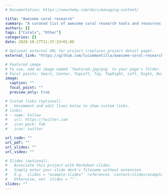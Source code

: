 ```yaml
---
# Documentation: https://wowchemy.com/docs/managing-content/

title: "Awesome coral research"
summary: "A curated list of awesome coral research tools and resources."
authors: []
tags: ["Corals", "Other"]
categories: []
date: 2020-10-27T21:37:23+01:00

# Optional external URL for project (replaces project detail page).
external_link: "https://github.com/luismmontilla/awesome-coral-research"

# Featured image
# To use, add an image named `featured.jpg/png` to your page's folder.
# Focal points: Smart, Center, TopLeft, Top, TopRight, Left, Right, BottomLeft, Bottom, BottomRight.
image:
  caption: ""
  focal_point: ""
  preview_only: true

# Custom links (optional).
#   Uncomment and edit lines below to show custom links.
# links:
# - name: Follow
#   url: https://twitter.com
#   icon_pack: fab
#   icon: twitter

url_code: ""
url_pdf: ""
url_slides: ""
url_video: ""

# Slides (optional).
#   Associate this project with Markdown slides.
#   Simply enter your slide deck's filename without extension.
#   E.g. `slides = "example-slides"` references `content/slides/example-slides.md`.
#   Otherwise, set `slides = ""`.
slides: ""
---
```

